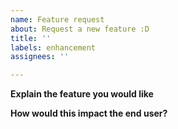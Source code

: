 ```yaml
---
name: Feature request
about: Request a new feature :D
title: ''
labels: enhancement
assignees: ''

---
```


**Explain the feature you would like**

**How would this impact the end user?**
